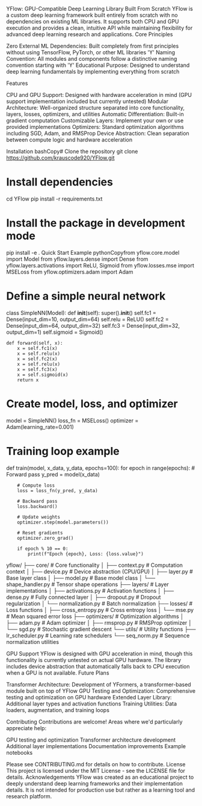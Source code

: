 YFlow: GPU-Compatible Deep Learning Library Built From Scratch
YFlow is a custom deep learning framework built entirely from scratch with no dependencies on existing ML libraries. It supports both CPU and GPU execution and provides a clean, intuitive API while maintaining flexibility for advanced deep learning research and applications.
Core Principles

Zero External ML Dependencies: Built completely from first principles without using TensorFlow, PyTorch, or other ML libraries
'Y' Naming Convention: All modules and components follow a distinctive naming convention starting with 'Y'
Educational Purpose: Designed to understand deep learning fundamentals by implementing everything from scratch

Features

CPU and GPU Support: Designed with hardware acceleration in mind (GPU support implementation included but currently untested)
Modular Architecture: Well-organized structure separated into core functionality, layers, losses, optimizers, and utilities
Automatic Differentiation: Built-in gradient computation
Customizable Layers: Implement your own or use provided implementations
Optimizers: Standard optimization algorithms including SGD, Adam, and RMSProp
Device Abstraction: Clean separation between compute logic and hardware acceleration

Installation
bashCopy# Clone the repository
git clone https://github.com/krauscode920/YFlow.git

# Install dependencies
cd YFlow
pip install -r requirements.txt

# Install the package in development mode
pip install -e .
Quick Start Example
pythonCopyfrom yflow.core.model import Model
from yflow.layers.dense import Dense
from yflow.layers.activations import ReLU, Sigmoid
from yflow.losses.mse import MSELoss
from yflow.optimizers.adam import Adam

# Define a simple neural network
class SimpleNN(Model):
    def __init__(self):
        super().__init__()
        self.fc1 = Dense(input_dim=10, output_dim=64)
        self.relu = ReLU()
        self.fc2 = Dense(input_dim=64, output_dim=32)
        self.fc3 = Dense(input_dim=32, output_dim=1)
        self.sigmoid = Sigmoid()
        
    def forward(self, x):
        x = self.fc1(x)
        x = self.relu(x)
        x = self.fc2(x)
        x = self.relu(x)
        x = self.fc3(x)
        x = self.sigmoid(x)
        return x

# Create model, loss, and optimizer
model = SimpleNN()
loss_fn = MSELoss()
optimizer = Adam(learning_rate=0.001)

# Training loop example
def train(model, x_data, y_data, epochs=100):
    for epoch in range(epochs):
        # Forward pass
        y_pred = model(x_data)
        
        # Compute loss
        loss = loss_fn(y_pred, y_data)
        
        # Backward pass
        loss.backward()
        
        # Update weights
        optimizer.step(model.parameters())
        
        # Reset gradients
        optimizer.zero_grad()
        
        if epoch % 10 == 0:
            print(f"Epoch {epoch}, Loss: {loss.value}")




yflow/
├── core/               # Core functionality
│   ├── context.py      # Computation context
│   ├── device.py       # Device abstraction (CPU/GPU)
│   ├── layer.py        # Base layer class
│   ├── model.py        # Base model class
│   └── shape_handler.py # Tensor shape operations
├── layers/             # Layer implementations
│   ├── activations.py  # Activation functions
│   ├── dense.py        # Fully connected layer
│   ├── dropout.py      # Dropout regularization
│   └── normalization.py # Batch normalization
├── losses/             # Loss functions
│   ├── cross_entropy.py # Cross entropy loss
│   └── mse.py          # Mean squared error loss
├── optimizers/         # Optimization algorithms
│   ├── adam.py         # Adam optimizer
│   ├── rmsprop.py      # RMSProp optimizer
│   └── sgd.py          # Stochastic gradient descent
└── utils/              # Utility functions
    ├── lr_scheduler.py # Learning rate schedulers
    └── seq_norm.py     # Sequence normalization utilities




GPU Support
YFlow is designed with GPU acceleration in mind, though this functionality is currently untested on actual GPU hardware. The library includes device abstraction that automatically falls back to CPU execution when a GPU is not available.
Future Plans

Transformer Architecture: Development of YFormers, a transformer-based module built on top of YFlow
GPU Testing and Optimization: Comprehensive testing and optimization on GPU hardware
Extended Layer Library: Additional layer types and activation functions
Training Utilities: Data loaders, augmentation, and training loops

Contributing
Contributions are welcome! Areas where we'd particularly appreciate help:

GPU testing and optimization
Transformer architecture development
Additional layer implementations
Documentation improvements
Example notebooks

Please see CONTRIBUTING.md for details on how to contribute.
License
This project is licensed under the MIT License - see the LICENSE file for details.
Acknowledgements
YFlow was created as an educational project to deeply understand deep learning frameworks and their implementation details. It is not intended for production use but rather as a learning tool and research platform.

